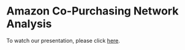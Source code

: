 # Amazon Co-Purchasing Network Analysis

To watch our presentation, please click [here](https://youtu.be/2rl_d4HnglI).

